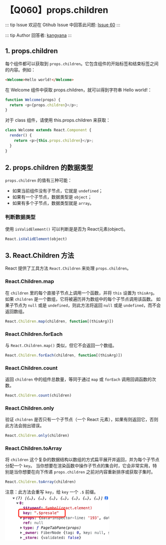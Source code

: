 # 【Q060】props.children


::: tip Issue
欢迎在 Gtihub Issue 中回答此问题: [Issue 60](https://github.com/kangyana/daily-question/issues/60)
:::

::: tip Author
回答者: [kangyana](https://github.com/kangyana)
:::
## 1. props.children
每个组件都可以获取到 `props.children`。它包含组件的开始标签和结束标签之间的内容。例如：
```html
<Welcome>Hello world!</Welcome>
```

在 Welcome 组件中获取 props.children，就可以得到字符串 Hello world!：
```javascript
function Welcome(props) {
  return <p>{props.children}</p>;
}
```

对于 class 组件，请使用 this.props.children 来获取：
```javascript
class Welcome extends React.Component {
  render() {
    return <p>{this.props.children}</p>;
  }
}
```

## 2. props.children 的数据类型
`props.children` 的值有三种可能：

- 如果当前组件没有子节点，它就是 `undefined`；
- 如果有一个子节点，数据类型是 `object`；
- 如果有多个子节点，数据类型就是 `array`。

### 判断数据类型
使用 `isValidElement()` 可以判断是是否为 React元素(object)。
```javascript
React.isValidElement(object)
```

## 3. React.Children 方法
React 提供了工具方法 `React.Children` 来处理 `props.children`。

### React.Children.map
在 `children` 里的每个直接子节点上调用一个函数，并将 `this` 设置为 `thisArg`。
如果 `children` 是一个数组，它将被遍历并为数组中的每个子节点调用该函数。
如果子节点为 `null` 或是 `undefined`，则此方法将返回 `null` 或是 `undefined`，而不会返回数组。
```javascript
React.Children.map(children, function[(thisArg)])
```

### React.Children.forEach
与 `React.Children.map()` 类似，但它不会返回一个数组。
```javascript
React.Children.forEach(children, function[(thisArg)])
```

### React.Children.count
返回 `children` 中的组件总数量，等同于通过 `map` 或 `forEach` 调用回调函数的次数。
```javascript
React.Children.count(children)
```

### React.Children.only
验证 `children` 是否只有一个子节点（一个 React 元素），如果有则返回它，否则此方法会抛出错误。
```javascript
React.Children.only(children)
```

### React.Children.toArray
将 `children` 这个复杂的数据结构以数组的方式扁平展开并返回，并为每个子节点分配一个 `key`。
当你想要在渲染函数中操作子节点的集合时，它会非常实用，特别是当你想要在向下传递 `props.children` 之前对内容重新排序或获取子集时。
```javascript
React.Children.toArray(children)
```

注意：此方法会重写 `key`，给 `key` 一个 `.$` 前缀。
![Alt](https://raw.githubusercontent.com/kangyana/img-storage/master/toArray_key.png)
